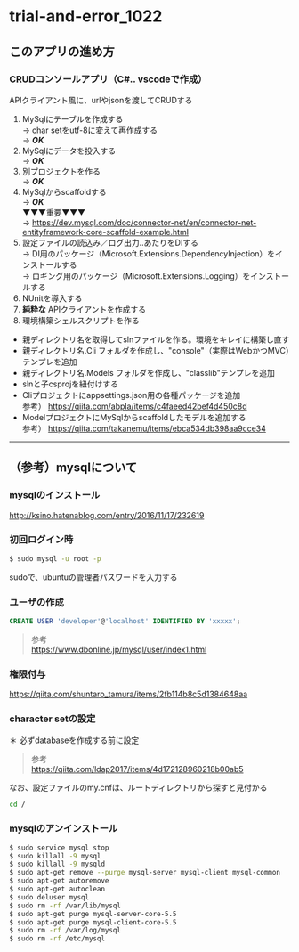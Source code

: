 # trial-and-error_1022
## このアプリの進め方
### CRUDコンソールアプリ（C#.. vscodeで作成）
APIクライアント風に、urlやjsonを渡してCRUDする
1. MySqlにテーブルを作成する  
-> char setをutf-8に変えて再作成する  
-> ***OK***
1. MySqlにデータを投入する  
-> ***OK***
1. 別プロジェクトを作る  
-> ***OK***
1. MySqlからscaffoldする  
-> ***OK***  
▼▼▼重要▼▼▼  
-> https://dev.mysql.com/doc/connector-net/en/connector-net-entityframework-core-scaffold-example.html  
1. 設定ファイルの読込み／ログ出力..あたりをDIする  
-> DI用のパッケージ（Microsoft.Extensions.DependencyInjection）をインストールする  
-> ロギング用のパッケージ（Microsoft.Extensions.Logging）をインストールする
1. NUnitを導入する
1. **純粋な** APIクライアントを作成する
1. 環境構築シェルスクリプトを作る  
  - 親ディレクトリ名を取得してslnファイルを作る。環境をキレイに構築し直す
  - 親ディレクトリ名.Cli フォルダを作成し、"console"（実際はWebかつMVC）テンプレを追加
  - 親ディレクトリ名.Models フォルダを作成し、"classlib"テンプレを追加
  - slnと子csprojを紐付けする
  - Cliプロジェクトにappsettings.json用の各種パッケージを追加  
  参考） https://qiita.com/abpla/items/c4faeed42bef4d450c8d
  - ModelプロジェクトにMySqlからscaffoldしたモデルを追加する  
  参考） https://qiita.com/takanemu/items/ebca534db398aa9cce34  
---
## （参考）mysqlについて
### mysqlのインストール
http://ksino.hatenablog.com/entry/2016/11/17/232619
### 初回ログイン時
```bash
$ sudo mysql -u root -p
```
sudoで、ubuntuの管理者パスワードを入力する
### ユーザの作成
```sql
CREATE USER 'developer'@'localhost' IDENTIFIED BY 'xxxxx';
```
> 参考  
> https://www.dbonline.jp/mysql/user/index1.html

### 権限付与
https://qiita.com/shuntaro_tamura/items/2fb114b8c5d1384648aa  
### character setの設定
＊ 必ずdatabaseを作成する前に設定
> 参考  
> https://qiita.com/ldap2017/items/4d172128960218b00ab5

なお、設定ファイルのmy.cnfは、ルートディレクトリから探すと見付かる
```bash
cd /
```
### mysqlのアンインストール
```bash
$ sudo service mysql stop
$ sudo killall -9 mysql
$ sudo killall -9 mysqld
$ sudo apt-get remove --purge mysql-server mysql-client mysql-common
$ sudo apt-get autoremove
$ sudo apt-get autoclean
$ sudo deluser mysql
$ sudo rm -rf /var/lib/mysql
$ sudo apt-get purge mysql-server-core-5.5
$ sudo apt-get purge mysql-client-core-5.5
$ sudo rm -rf /var/log/mysql
$ sudo rm -rf /etc/mysql
```
